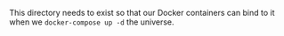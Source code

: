 This directory needs to exist so that our Docker containers can bind to it when we `docker-compose up -d` the universe.